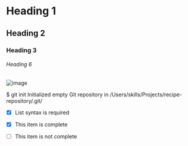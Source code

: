 # Heading 1
## Heading 2
### Heading 3
###### Heading 6

![image](https://user-images.githubusercontent.com/108511313/178509732-dd9f7b25-58da-4f92-ad08-ae01f0dd08ba.png)

$ git init
Initialized empty Git repository in /Users/skills/Projects/recipe-repository/.git/

- [x] List syntax is required
- [x] This item is complete
- [ ] This item is not complete

